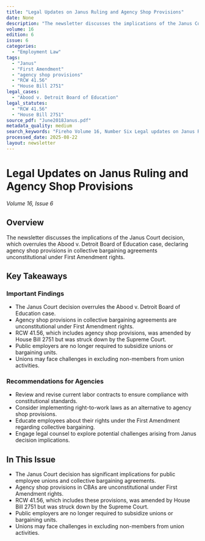 ```yaml
---
title: "Legal Updates on Janus Ruling and Agency Shop Provisions"
date: None
description: "The newsletter discusses the implications of the Janus Court decision, which overrules the Abood v. Detroit Board of Education case, declaring agency shop provisions in collective bargaining agreements unconstitutional under First Amendment rights."
volume: 16
edition: 6
issue: 6
categories:
  - "Employment Law"
tags:
  - "Janus"
  - "First Amendment"
  - "agency shop provisions"
  - "RCW 41.56"
  - "House Bill 2751"
legal_cases:
  - "Abood v. Detroit Board of Education"
legal_statutes:
  - "RCW 41.56"
  - "House Bill 2751"
source_pdf: "June2018Janus.pdf"
metadata_quality: medium
search_keywords: "Fireho Volume 16, Number Six Legal updates on Janus Ruling and Agency Shop Provisions. The newsletter discusses the implications of the Janus Court decision, which overrules the Abood v. Detroit Board..."
processed_date: 2025-08-22
layout: newsletter
---
```


# Legal Updates on Janus Ruling and Agency Shop Provisions

*Volume 16, Issue 6*

## Overview

The newsletter discusses the implications of the Janus Court decision, which overrules the Abood v. Detroit Board of Education case, declaring agency shop provisions in collective bargaining agreements unconstitutional under First Amendment rights.

## Key Takeaways

### Important Findings

- The Janus Court decision overrules the Abood v. Detroit Board of Education case.
- Agency shop provisions in collective bargaining agreements are unconstitutional under First Amendment rights.
- RCW 41.56, which includes agency shop provisions, was amended by House Bill 2751 but was struck down by the Supreme Court.
- Public employers are no longer required to subsidize unions or bargaining units.
- Unions may face challenges in excluding non-members from union activities.

### Recommendations for Agencies

- Review and revise current labor contracts to ensure compliance with constitutional standards.
- Consider implementing right-to-work laws as an alternative to agency shop provisions.
- Educate employees about their rights under the First Amendment regarding collective bargaining.
- Engage legal counsel to explore potential challenges arising from Janus decision implications.

## In This Issue

- The Janus Court decision has significant implications for public employee unions and collective bargaining agreements.
- Agency shop provisions in CBAs are unconstitutional under First Amendment rights.
- RCW 41.56, which includes these provisions, was amended by House Bill 2751 but was struck down by the Supreme Court.
- Public employers are no longer required to subsidize unions or bargaining units.
- Unions may face challenges in excluding non-members from union activities.

